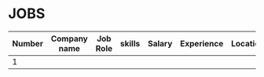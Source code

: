 # JOBS


| Number | Company name  |  Job Role |       skills |      Salary | Experience |     Location |  Apply Link
| -----  | ------------- |------------| ------------| ------------| ------------| ------------| ------------| 
| 1   |
